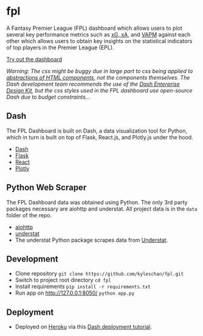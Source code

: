 # fpl
A Fantasy Premier League (FPL) dashboard which allows users to plot several key performance metrics such as [xG, xA](https://www.optasports.com/services/analytics/advanced-metrics/), and [VAPM](https://www.reddit.com/r/FantasyPL/comments/6r60fu/exploring_a_key_metric_value_added_per_1m/) against each other which allows users to obtain key insights on the statistical indicators of top players in the Premier League (EPL).

[Try out the dashboard](https://kc-fpl-dashboard.herokuapp.com/)

*Warning: The css might be buggy due in large part to css being applied to [abstractions of HTML components](https://dash.plotly.com/dash-html-components), not the components themselves.  The Dash development team recommends the use of the [Dash Enterprise Design Kit](https://plotly.com/dash/design-kit/), but the css styles used in the FPL dashboard use open-source Dash due to budget constraints...*

## Dash

The FPL Dashboard is built on Dash, a data visualization tool for Python, which in turn is built on top of Flask, React.js, and Plotly.js under the hood.

- [Dash](https://dash.plotly.com/)
- [Flask](https://flask.palletsprojects.com/en/1.1.x/tutorial/)
- [React](https://reactjs.org/tutorial/tutorial.html)
- [Plotly](https://plotly.com/javascript/getting-started/)
## Python Web Scraper

The FPL Dashboard data was obtained using Python.  The only 3rd party packages necessary are aiohttp and understat.
All project data is in the `data` folder of the repo.

- [aiohttp](https://github.com/aio-libs/aiohttp)
- [understat](https://github.com/amosbastian/understat)
- The understat Python package scrapes data from [Understat](https://understat.com/).
## Development
- Clone repository `git clone https://github.com/kyleschan/fpl.git`
- Switch to project root directory `cd fpl`
- Install requirements `pip install -r requirements.txt`
- Run app on http://127.0.0.1:8050/ `python app.py`

## Deployment
- Deployed on [Heroku](https://devcenter.heroku.com/articles/getting-started-with-python) via this [Dash deployment tutorial](https://dash.plotly.com/deployment).
